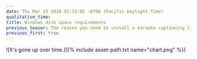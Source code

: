 ```yaml
---
date: Thu Mar 15 2018 01:15:05 -0700 (Pacific Daylight Time)
qualitative_time: 
title: Windows disk space requirements
previous_teaser: The reason you need to install a karaoke captioning library if you want to change your desktop wallpaper
previous_first: true
---
```

![It's gone up over time.]({% include asset-path.txt name="chart.png" %})
